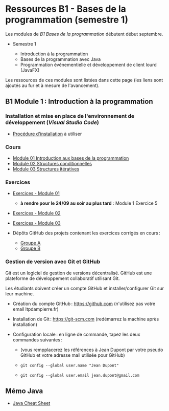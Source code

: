 # Ressources B1 - Bases de la programmation (semestre 1)

Les modules de _B1 Bases de la programmation_ débutent début septembre.

- Semestre 1

  - Introduction à la programmation
  - Bases de la programmation avec Java
  - Programmation événementielle et développement de client lourd (JavaFX)

Les ressources de ces modules sont listées dans cette page (les liens sont ajoutés au fur et à mesure de l'avancement).

## B1 Module 1 : Introduction à la programmation

### Installation et mise en place de l'environnement de développement (_Visual Studio Code_)

- [Procédure d'installation](installation_ide.md) à utiliser

### Cours

- [Module 01 Introduction aux bases de la programmation](html/bdp_01_intro.html)
- [Module 02 Structures conditionnelles](html/bdp_02_conditions.html)
- [Module 03 Structures itératives](html/bdp_03_boucles.html)

### Exercices

- [Exercices - Module 01](exercices/bdp_01_intro_exos.md)
  - **à rendre pour le 24/09 au soir au plus tard** : Module 1 Exercice 5
- [Exercices - Module 02](exercices/bdp_02_conditions_exos.md)
- [Exercices - Module 03](exercices/bdp_03_boucles_exos.md)

- Dépôts GitHub des projets contenant les exercices corrigés en cours :
  - [Groupe A](https://github.com/rose-line/sio1-ga-p27)
  - [Groupe B](https://github.com/rose-line/sio1-gb-p27)

### Gestion de version avec Git et GitHub

Git est un logiciel de gestion de versions décentralisé. GitHub est une plateforme de développement collaboratif utilisant Git.

Les étudiants doivent créer un compte GitHub et installer/configurer Git sur leur machine.

- Création du compte GitHub : https://github.com (n'utilisez pas votre email ltpdampierre.fr)

- Installation de Git : https://git-scm.com (redémarrez la machine après installation)

- Configuration locale : en ligne de commande, tapez les deux commandes suivantes :

  - (vous rempplacerez les références à Jean Dupont par votre pseudo GitHub et votre adresse mail utilisée pour GitHub)

  - `git config --global user.name "Jean Dupont"`

  - `git config --global user.email jean.dupont@gmail.com`

## Mémo Java

- [Java Cheat Sheet](doc/java_cheat_sheet.adoc)